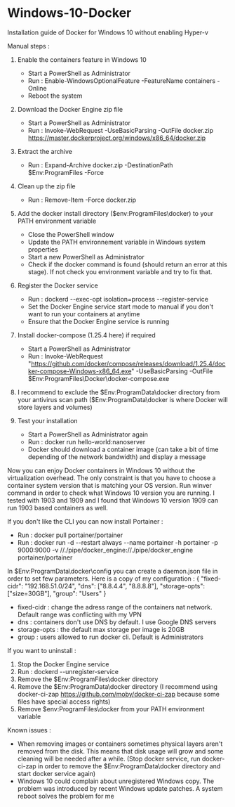# Windows-10-Docker
Installation guide of Docker for Windows 10 without enabling Hyper-v

Manual steps :

1. Enable the containers feature in Windows 10
	- Start a PowerShell as Administrator
	- Run : Enable-WindowsOptionalFeature -FeatureName containers -Online
	- Reboot the system
  
2. Download the Docker Engine zip file
	- Start a PowerShell as Administrator
	- Run : Invoke-WebRequest -UseBasicParsing -OutFile docker.zip https://master.dockerproject.org/windows/x86_64/docker.zip

3. Extract the archive
	- Run : Expand-Archive docker.zip -DestinationPath $Env:ProgramFiles -Force

4. Clean up the zip file
	- Run : Remove-Item -Force docker.zip

5. Add the docker install directory ($env:ProgramFiles\docker) to your PATH environment variable
	- Close the PowerShell window
	- Update the PATH environnement variable in Windows system properties
	- Start a new PowerShell as Administrator
	- Check if the docker command is found (should return an error at this stage). If not check you environment variable and try to fix that.

6. Register the Docker service
	- Run : dockerd --exec-opt isolation=process --register-service
	- Set the Docker Engine service start mode to manual if you don't want to run your containers at anytime
	- Ensure that the Docker Engine service is running

 7. Install docker-compose (1.25.4 here) if required
	- Start a PowerShell as Administrator
	- Run : Invoke-WebRequest "https://github.com/docker/compose/releases/download/1.25.4/docker-compose-Windows-x86_64.exe" -UseBasicParsing -OutFile $Env:ProgramFiles\Docker\docker-compose.exe
 
 8. I recommend to exclude the $Env:ProgramData\docker directory from your antivirus scan path ($Env:ProgramData\docker is where Docker will store layers and volumes)
 
 9. Test your installation
	- Start a PowerShell as Administrator again
	- Run : docker run hello-world:nanoserver
	- Docker should download a container image (can take a bit of time depending of the network bandwidth) and display a message
        
Now you can enjoy Docker containers in Windows 10 without the virtualization overhead. The only constraint is that you have to choose a container system version that is matching your OS version. Run winver command in order to check what Windows 10 version you are running. I tested with 1903 and 1909 and I found that Windows 10 version 1909 can run 1903 based containers as well.

If you don't like the CLI you can now install Portainer :
- Run : docker pull portainer/portainer
- Run : docker run -d --restart always --name portainer -h portainer -p 9000:9000 -v //./pipe/docker_engine://./pipe/docker_engine portainer/portainer

In $Env:ProgramData\docker\config you can create a daemon.json file in order to set few parameters. Here is a copy of my configuration :
{
"fixed-cidr": "192.168.51.0/24",
"dns": ["8.8.4.4", "8.8.8.8"],
"storage-opts": ["size=30GB"],
"group": "Users"
}
- fixed-cidr : change the adress range of the containers nat network. Default range was conflicting with my VPN
- dns : containers don't use DNS by default. I use Google DNS servers
- storage-opts : the default max storage per image is 20GB
- group : users allowed to run docker cli. Default is Administrators

If you want to uninstall :

1. Stop the Docker Engine service
2. Run : dockerd --unregister-service
3. Remove the $Env:ProgramFiles\docker directory
4. Remove the $Env:ProgramData\docker directory (I recommend using docker-ci-zap https://github.com/moby/docker-ci-zap because some files have special access rights)
5. Remove $env:ProgramFiles\docker from your PATH environment variable
  
Known issues :
- When removing images or containers sometimes physical layers aren't removed from the disk. This means that disk usage will grow and some cleaning will be needed after a while. (Stop docker service, run docker-ci-zap in order to remove the $Env:ProgramData\docker directory and start docker service again)
- Windows 10 could complain about unregistered Windows copy. The problem was introduced by recent Windows update patches. A system reboot solves the problem for me
